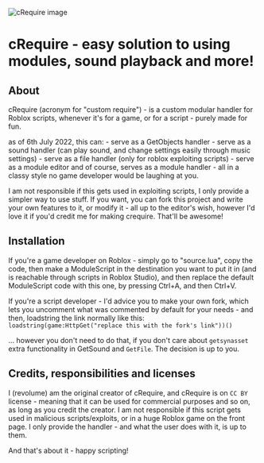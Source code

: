 ![cRequire image](http://i-got.ratelimited.today/ACxiiRW.png)
# cRequire - easy solution to using modules, sound playback and more!

## About
cRequire (acronym for "custom require") - is a custom modular handler for Roblox scripts, whenever it's for a game, or for a script - purely made for fun.

as of 6th July 2022, this can:
    - serve as a GetObjects handler
    - serve as a sound handler (can play sound, and change settings easily through music settings)
    - serve as a file handler (only for roblox exploiting scripts)
    - serve as a module editor
    and of course, serves as a module handler - all in a classy style no game developer would be laughing at you.

I am not responsible if this gets used in exploiting scripts, I only provide a simpler way to use stuff.
If you want, you can fork this project and write your own features to it, or modify it - all up to the editor's wish, 
however I'd love it if you'd credit me for making crequire. That'll be awesome!

## Installation
If you're a game developer on Roblox - simply go to "source.lua", copy the code, then make a ModuleScript in the destination you want to put it in (and is reachable through scripts in Roblox Studio), and then replace the default ModuleScript code with this one, by pressing Ctrl+A, and then Ctrl+V.

If you're a script developer - I'd advice you to make your own fork, which lets you uncomment what was commented by default for your needs - and then, loadstring the link normally like this: 
`loadstring(game:HttpGet("replace this with the fork's link"))()`

... however you don't need to do that, if you don't care about `getsynasset` extra functionality in GetSound and `GetFile`. The decision is up to you.

## Credits, responsibilities and licenses
I (revolume) am the original creator of cRequire, and cRequire is on `CC BY` license - meaning that it can be used for commercial purposes and so on, as long as you credit the creator.
I am not responsible if this script gets used in malicious scripts/exploits, or in a huge Roblox game on the front page. I only provide the handler - and what the user does with it, is up to them.

And that's about it - happy scripting!
